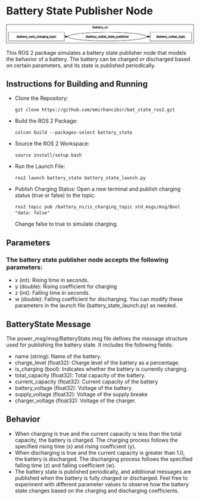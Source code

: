 # Battery State Publisher Node

![ros_graph](img/rosgraph.png)

This ROS 2 package simulates a battery state publisher node that models the behavior of a battery. The battery can be charged or discharged based on certain parameters, and its state is published periodically.
## Instructions for Building and Running
- Clone the Repository:
    ```
  git clone https://github.com/emirhancibir/bat_state_ros2.git
  ```
- Build the ROS 2 Package:
    ```
  colcon build --packages-select battery_state
  ```
- Source the ROS 2 Workspace:
  ```
  source install/setup.bash
  ```
- Run the Launch File:
  ```
  ros2 launch battery_state battery_state_launch.py
  ```
- Publish Charging Status:
  Open a new terminal and publish charging status (true or false) to the topic:
  ```
  ros2 topic pub /battery_ns/is_charging_topic std_msgs/msg/Bool "data: false"
  ```
  Change false to true to simulate charging.

## Parameters
### The battery state publisher node accepts the following parameters:
- x (int): Rising time in seconds.
- y (double): Rising coefficient for charging
- z (int): Falling time in seconds.
- w (double): Falling coefficient for discharging.
You can modify these parameters in the launch file (battery_state_launch.py) as needed.

## BatteryState Message
The power_msg/msg/BatteryState.msg file defines the message structure used for publishing the battery state. It includes the following fields:
- name (string): Name of the battery.
- charge_level (float32): Charge level of the battery as a percentage.
- is_charging (bool): Indicates whether the battery is currently charging.
- total_capacity (float32): Total capacity of the battery.
- current_capacity (float32): Current capacity of the battery
- battery_voltage (float32): Voltage of the battery.
- supply_voltage (float32): Voltage of the supply breake
- charger_voltage (float32): Voltage of the charger.

## Behavior
- When charging is true and the current capacity is less than the total capacity, the battery is charged. The charging process follows the specified rising time (x) and rising coefficient (y).
- When discharging is true and the current capacity is greater than 1.0, the battery is discharged. The discharging process follows the specified falling time (z) and falling coefficient (w).
- The battery state is published periodically, and additional messages are published when the battery is fully charged or discharged.
Feel free to experiment with different parameter values to observe how the battery state changes based on the charging and discharging coefficients.
  
